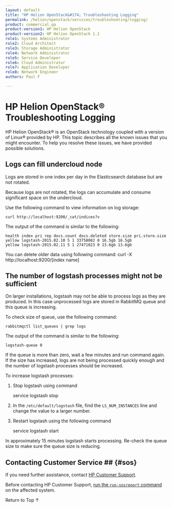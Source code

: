 ```yaml
---
layout: default
title: "HP Helion OpenStack&#174; Troubleshooting Logging"
permalink: /helion/openstack/services/troubleshooting/logging/
product: commercial.ga
product-version1: HP Helion OpenStack
product-version2: HP Helion OpenStack 1.1
role1: Systems Administrator 
role2: Cloud Architect 
role3: Storage Administrator 
role4: Network Administrator 
role5: Service Developer 
role6: Cloud Administrator 
role7: Application Developer 
role8: Network Engineer 
authors: Paul F

---
```

<!--UNDER REVISION-->

<script>

function PageRefresh {
onLoad="window.refresh"
}

PageRefresh();

</script>
<!--

<p style="font-size: small;"> <a href="/helion/openstack/services/object/overview/">&#9664; PREV</a> | <a href="/helion/openstack/services/overview/">&#9650; UP</a> | <a href="/helion/openstack/services/reporting/overview/"> NEXT &#9654</a> </p> --->


# HP Helion OpenStack&#174;  Troubleshooting Logging

HP Helion OpenStack&#174; is an OpenStack technology coupled with a version of Linux&reg; provided by HP. This topic describes all the known issues that you might encounter. To help you resolve these issues, we have provided possible solutions.

<!-- Removed per DOCS-851
## Issue in Logging {#issue-in-logging}

The user needs to manually follow the below steps to re-configure Kibana for logging.

1. Log in to the undercloud and start screen session.
2. In the screen, start following command 

	`sudo -u logstash /usr/bin/java -Xmx1g -Djava.io.tmpdir=/var/lib/logstash/ -jar /opt/logstash/logstash.jar agent -f /etc/logstash/conf.d -w 10 --log /var/log/logstash/logstash.log`

3. Press Control **&** '**a**', then '**c**' to create another shell.

4. In a new shell execute command 

	`sudo -u logstash /usr/bin/java -Xmx1g -Djava.io.tmpdir=/var/lib/logstash/ -jar /opt/logstash/logstash.jar agent -f /etc/logstash/conf.d -w 10 --log /var/log/logstash/logstash.log`

5. Repeat steps from **3-4** two times

6. Press Control **&** '**a**' then '**d**' to detach.
 
**Note**: If node reboots repeat the step from **1-6**.

**EDIT**: Added `sudo -u logstash` at beginning of commands. 
-->

## Logs can fill undercloud node

Logs are stored in one index per day in the Elasticsearch database but are not rotated.

Because logs are not rotated, the logs can accumulate and consume significant space on the undercloud.

Use the following command to view information on log storage: 

	curl http://localhost:9200/_cat/indices?v

The output of the command is similar to the following:

	health index pri rep docs.count docs.deleted store.size pri.store.size
	yellow logstash-2015.02.10 5 1 33758082 0 16.5gb 16.5gb
	yellow logstash-2015.02.11 5 1 27471823 0 13.6gb 13.6gb


You can delete older data using following command:
curl -X http://localhost:9200/[index name]

## The number of logstash processes might not be sufficient

On larger installations, logstash may not be able to process logs as they are produced. In this case unprocessed logs are stored in RabbitMQ queue and this queue is increasing. 

To check size of queue, use the following command: 

	rabbitmqctl list_queues | grep logs

The output of the command is similar to the following:

	logstash-queue 0

If the queue is more than zero, wait a few minutes and run command again. If the size has increased, logs are not being processed quickly enough and the number of logstash processes should be increased. 

To increase logstash processes:

1. Stop logstash using command

	service logstash stop

2. In the `/etc/default/logstash` file, find the `LS_NUM_INSTANCES` line and change the value to a larger number. 

3. Restart logstash using the following command 

	service logstash start

In approximately 15 minutes logstash starts processing. Re-check the queue size to make sure the queue size is reducing. 

## Contacting Customer Service ## {#sos}

If you need further assistance, contact [HP Customer Support](http://www.hpcloud.com/about/contact). 

Before contacting HP Customer Support, [run the `run-sosreport` command](/helion/openstack/services/troubleshooting/#sos) on the affected system. 

<a href="#top" style="padding:14px 0px 14px 0px; text-decoration: none;"> Return to Top &#8593;</a>


